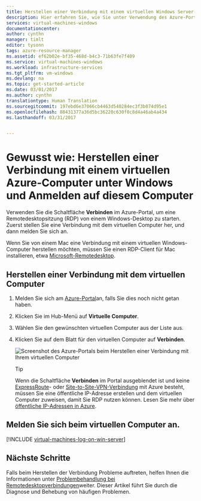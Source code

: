 ```yaml
---
title: Herstellen einer Verbindung mit einem virtuellen Windows Server-Computer | Microsoft Docs
description: Hier erfahren Sie, wie Sie unter Verwendung des Azure-Portals und des Resource Manager-Bereitstellungsmodells eine Verbindung mit einem virtuellen Windows-Computer herstellen und sich bei diesem Computer anmelden.
services: virtual-machines-windows
documentationcenter: 
author: cynthn
manager: timlt
editor: tysonn
tags: azure-resource-manager
ms.assetid: ef62b02e-bf35-468d-b4c3-71b63fe7f409
ms.service: virtual-machines-windows
ms.workload: infrastructure-services
ms.tgt_pltfrm: vm-windows
ms.devlang: na
ms.topic: get-started-article
ms.date: 03/01/2017
ms.author: cynthn
translationtype: Human Translation
ms.sourcegitcommit: 197ebd6e37066cb4463d540284ec3f3b074d95e1
ms.openlocfilehash: 88431377a36d5bc36220c630f0c8d4a46ab4a434
ms.lasthandoff: 03/31/2017


---
```

# <a name="how-to-connect-and-log-on-to-an-azure-virtual-machine-running-windows"></a>Gewusst wie: Herstellen einer Verbindung mit einem virtuellen Azure-Computer unter Windows und Anmelden auf diesem Computer
Verwenden Sie die Schaltfläche **Verbinden** im Azure-Portal, um eine Remotedesktopsitzung (RDP) von einem Windows-Desktop zu starten. Zuerst stellen Sie eine Verbindung mit dem virtuellen Computer her, und dann melden Sie sich an.

Wenn Sie von einem Mac eine Verbindung mit einem virtuellen Windows-Computer herstellen möchten, müssen Sie einen RDP-Client für Mac installieren, etwa [Microsoft-Remotedesktop](https://itunes.apple.com/app/microsoft-remote-desktop/id715768417).

## <a name="connect-to-the-virtual-machine"></a>Herstellen einer Verbindung mit dem virtuellen Computer
1. Melden Sie sich am [Azure-Portal](https://portal.azure.com/)an, falls Sie dies noch nicht getan haben.
2. Klicken Sie im Hub-Menü auf **Virtuelle Computer**.
3. Wählen Sie den gewünschten virtuellen Computer aus der Liste aus.
4. Klicken Sie auf dem Blatt für den virtuellen Computer auf **Verbinden**.
   
    ![Screenshot des Azure-Portals beim Herstellen einer Verbindung mit Ihrem virtuellen Computer](./media/connect-logon/connect.png)
   
   > [!TIP]
   > Wenn die Schaltfläche **Verbinden** im Portal ausgeblendet ist und keine [ExpressRoute](../../expressroute/expressroute-introduction.md)- oder [Site-to-Site-VPN-Verbindung](../../vpn-gateway/vpn-gateway-howto-site-to-site-resource-manager-portal.md) mit Azure besteht, müssen Sie eine öffentliche IP-Adresse erstellen und dem virtuellen Computer zuweisen, damit Sie RDP nutzen können. Lesen Sie mehr über [öffentliche IP-Adressen in Azure](../../virtual-network/virtual-network-ip-addresses-overview-arm.md).
   > 
   > 

## <a name="log-on-to-the-virtual-machine"></a>Melden Sie sich beim virtuellen Computer an.
[!INCLUDE [virtual-machines-log-on-win-server](../../../includes/virtual-machines-log-on-win-server.md)]

## <a name="next-steps"></a>Nächste Schritte
Falls beim Herstellen der Verbindung Probleme auftreten, helfen Ihnen die Informationen unter [Problembehandlung bei Remotedesktopverbindungen](troubleshoot-rdp-connection.md?toc=%2fazure%2fvirtual-machines%2fwindows%2ftoc.json)weiter. Dieser Artikel führt Sie durch die Diagnose und Behebung von häufigen Problemen.


